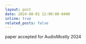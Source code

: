 ```yaml
---
layout: post
date: 2024-08-01 12:00:00-0400
inline: true
related_posts: false
---
```


paper accepted for AudioMostly 2024 
